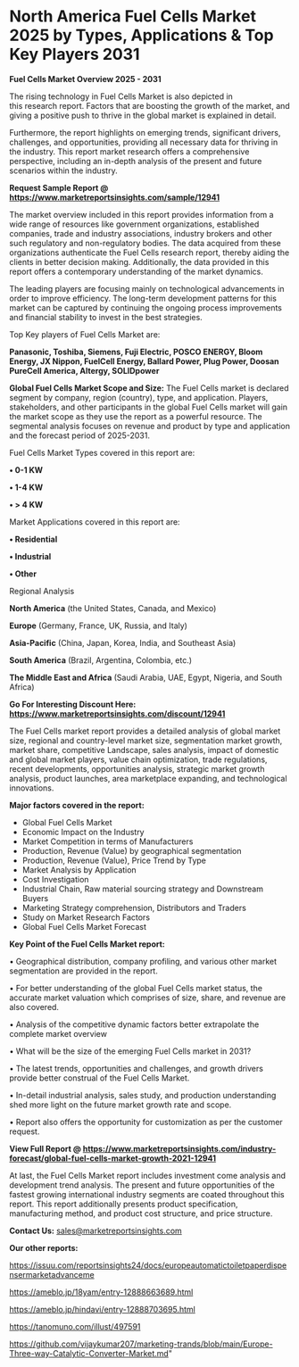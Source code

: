  # North America Fuel Cells Market 2025 by Types, Applications & Top Key Players 2031

<Strong> Fuel Cells Market Overview 2025 - 2031</strong>

The rising technology in Fuel Cells Market is also depicted in this research report. Factors that are boosting the growth of the market, and giving a positive push to thrive in the global market is explained in detail.

Furthermore, the report highlights on emerging trends, significant drivers, challenges, and opportunities, providing all necessary data for thriving in the industry. This report market research offers a comprehensive perspective, including an in-depth analysis of the present and future scenarios within the industry.

<strong>Request Sample Report @ <a href=https://www.marketreportsinsights.com/sample/12941>https://www.marketreportsinsights.com/sample/12941</a></strong>

The market overview included in this report provides information from a wide range of resources like government organizations, established companies, trade and industry associations, industry brokers and other such regulatory and non-regulatory bodies. The data acquired from these organizations authenticate the Fuel Cells research report, thereby aiding the clients in better decision making. Additionally, the data provided in this report offers a contemporary understanding of the market dynamics.

The leading players are focusing mainly on technological advancements in order to improve efficiency. The long-term development patterns for this market can be captured by continuing the ongoing process improvements and financial stability to invest in the best strategies.

Top Key players of Fuel Cells Market are:

<strong>Panasonic, Toshiba, Siemens, Fuji Electric, POSCO ENERGY, Bloom Energy, JX Nippon, FuelCell Energy, Ballard Power, Plug Power, Doosan PureCell America, Altergy, SOLIDpower</strong>

<strong><b>Global Fuel Cells Market Scope and Size:</b></strong>
The Fuel Cells market is declared segment by company, region (country), type, and application. Players, stakeholders, and other participants in the global Fuel Cells market will gain the market scope as they use the report as a powerful resource. The segmental analysis focuses on revenue and product by type and application and the forecast period of 2025-2031.

Fuel Cells Market Types covered in this report are:

<strong>• 0-1 KW

• 1-4 KW

• > 4 KW</strong>

Market Applications covered in this report are:

<strong>• Residential

• Industrial

• Other</strong> 

Regional Analysis

<strong>North America</strong> (the United States, Canada, and Mexico)

<strong>Europe</strong> (Germany, France, UK, Russia, and Italy)

<strong>Asia-Pacific</strong> (China, Japan, Korea, India, and Southeast Asia)

<strong>South America</strong> (Brazil, Argentina, Colombia, etc.)

<strong>The Middle East and Africa</strong> (Saudi Arabia, UAE, Egypt, Nigeria, and South Africa)

<strong>Go For Interesting Discount Here: <a href=https://www.marketreportsinsights.com/discount/12941>https://www.marketreportsinsights.com/discount/12941</a></strong>

The Fuel Cells market report provides a detailed analysis of global market size, regional and country-level market size, segmentation market growth, market share, competitive Landscape, sales analysis, impact of domestic and global market players, value chain optimization, trade regulations, recent developments, opportunities analysis, strategic market growth analysis, product launches, area marketplace expanding, and technological innovations.

<strong><b>Major factors covered in the report:</b></strong>
<ul>
  <li>Global Fuel Cells Market </li>
  <li>Economic Impact on the Industry</li>
  <li>Market Competition in terms of Manufacturers</li>
  <li>Production, Revenue (Value) by geographical segmentation</li>
  <li>Production, Revenue (Value), Price Trend by Type</li>
  <li>Market Analysis by Application</li>
  <li>Cost Investigation</li>
  <li>Industrial Chain, Raw material sourcing strategy and Downstream Buyers</li>
  <li>Marketing Strategy comprehension, Distributors and Traders</li>
  <li>Study on Market Research Factors</li>
  <li>Global Fuel Cells Market Forecast</li>
</ul>

<strong><b>Key Point of the Fuel Cells Market report:</b></strong>

• Geographical distribution, company profiling, and various other market segmentation are provided in the report.

• For better understanding of the global Fuel Cells market status, the accurate market valuation which comprises of size, share, and revenue are also covered.

• Analysis of the competitive dynamic factors better extrapolate the complete market overview

• What will be the size of the emerging Fuel Cells market in 2031?

• The latest trends, opportunities and challenges, and growth drivers provide better construal of the Fuel Cells Market.

• In-detail industrial analysis, sales study, and production understanding shed more light on the future market growth rate and scope.

• Report also offers the opportunity for customization as per the customer request.

<strong><b>View Full Report @ <a href=https://www.marketreportsinsights.com/industry-forecast/global-fuel-cells-market-growth-2021-12941>https://www.marketreportsinsights.com/industry-forecast/global-fuel-cells-market-growth-2021-12941</a></b></strong>


At last, the Fuel Cells Market report includes investment come analysis and development trend analysis. The present and future opportunities of the fastest growing international industry segments are coated throughout this report. This report additionally presents product specification, manufacturing method, and product cost structure, and price structure.

<strong>Contact Us:</strong>
sales@marketreportsinsights.com

<strong>Our other reports:</strong>

<a href=https://issuu.com/reportsinsights24/docs/europeautomatictoiletpaperdispensermarketadvanceme>https://issuu.com/reportsinsights24/docs/europeautomatictoiletpaperdispensermarketadvanceme</a>

<a href=https://ameblo.jp/18yam/entry-12888663689.html>https://ameblo.jp/18yam/entry-12888663689.html</a>

<a href=https://ameblo.jp/hindavi/entry-12888703695.html>https://ameblo.jp/hindavi/entry-12888703695.html</a>

<a href=https://tanomuno.com/illust/497591>https://tanomuno.com/illust/497591</a>

<a href=https://github.com/vijaykumar207/marketing-trands/blob/main/Europe-Three-way-Catalytic-Converter-Market.md>https://github.com/vijaykumar207/marketing-trands/blob/main/Europe-Three-way-Catalytic-Converter-Market.md</a>"
